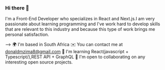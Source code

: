 ### Hi there 👋

I'm a Front-End Developer who specializes in React and Next.js.I am very passionate about learning programming and I've work hard to develop skills that are relevant to this industry and because this type of work brings me personal satisfaction.

-->
🌍  I'm based in South Africa
✉️  You can contact me at donaldmzima8@gmail.com
🧠  I'm learning React(javascript + Typescript/),REST API + GraphQL
🤝  I'm open to collaborating on any interesting open source projects.

